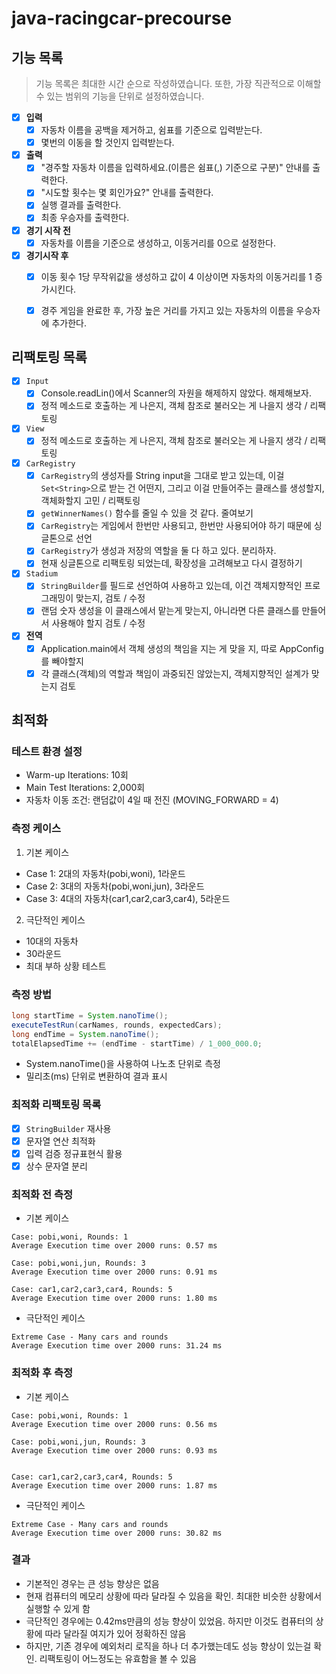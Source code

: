 # java-racingcar-precourse

## 기능 목록
> 기능 목록은 최대한 시간 순으로 작성하였습니다. 또한, 가장 직관적으로 이해할 수 있는 범위의 기능을 단위로 설정하였습니다.


- [x] **입력**
  - [x] 자동차 이름을 공백을 제거하고, 쉼표를 기준으로 입력받는다.
  - [x] 몇번의 이동을 할 것인지 입력받는다.

- [x] **출력**
  - [x] "경주할 자동차 이름을 입력하세요.(이름은 쉼표(,) 기준으로 구분)" 안내를 출력한다.
  - [x] "시도할 횟수는 몇 회인가요?" 안내를 출력한다.
  - [x] 실행 결과를 출력한다.
  - [x] 최종 우승자를 출력한다.

- [x] **경기 시작 전**
  - [x] 자동차를 이름을 기준으로 생성하고, 이동거리를 0으로 설정한다.

- [x] **경기시작 후**
  - [x] 이동 횟수 1당 무작위값을 생성하고 값이 4 이상이면 자동차의 이동거리를 1 증가시킨다.
  - [x] 경주 게임을 완료한 후, 가장 높은 거리를 가지고 있는 자동차의 이름을 우승자에 추가한다.


## 리팩토링 목록
- [x] `Input`
  - [x] Console.readLin()에서 Scanner의 자원을 해제하지 않았다. 해제해보자.
  - [x] 정적 메소드로 호출하는 게 나은지, 객체 참조로 불러오는 게 나을지 생각 / 리팩토링

- [x] `View`
  - [x] 정적 메소드로 호출하는 게 나은지, 객체 참조로 불러오는 게 나을지 생각 / 리팩토링

- [x] `CarRegistry` 
  - [x] `CarRegistry`의 생성자를 String input을 그대로 받고 있는데, 이걸 `Set<String>`으로 받는 건 어떤지, 그리고 이걸 만들어주는 클래스를 생성할지, 객체화할지 고민 / 리팩토링
  - [x] `getWinnerNames()` 함수를 줄일 수 있을 것 같다. 줄여보기
  - [x] `CarRegistry`는 게임에서 한번만 사용되고, 한번만 사용되어야 하기 때문에 싱글톤으로 선언
  - [x] `CarRegistry`가 생성과 저장의 역할을 둘 다 하고 있다. 분리하자.
  - [x] 현재 싱글톤으로 리팩토링 되었는데, 확장성을 고려해보고 다시 결정하기

- [x] `Stadium`
  - [x] `StringBuilder`를 필드로 선언하여 사용하고 있는데, 이건 객체지향적인 프로그래밍이 맞는지, 검토 / 수정
  - [x] 랜덤 숫자 생성을 이 클래스에서 맡는게 맞는지, 아니라면 다른 클래스를 만들어서 사용해야 할지 검토 / 수정

- [x] **전역**
  - [x] Application.main에서 객체 생성의 책임을 지는 게 맞을 지, 따로 AppConfig를 빼야할지
  - [x] 각 클래스(객체)의 역할과 책임이 과중되진 않았는지, 객체지향적인 설계가 맞는지 검토

## 최적화

### 테스트 환경 설정
- Warm-up Iterations: 10회
- Main Test Iterations: 2,000회
- 자동차 이동 조건: 랜덤값이 4일 때 전진 (MOVING_FORWARD = 4)

### 측정 케이스
1. 기본 케이스
  - Case 1: 2대의 자동차(pobi,woni), 1라운드
  - Case 2: 3대의 자동차(pobi,woni,jun), 3라운드
  - Case 3: 4대의 자동차(car1,car2,car3,car4), 5라운드

2. 극단적인 케이스
  - 10대의 자동차
  - 30라운드
  - 최대 부하 상황 테스트

### 측정 방법
```java
long startTime = System.nanoTime();
executeTestRun(carNames, rounds, expectedCars);
long endTime = System.nanoTime();
totalElapsedTime += (endTime - startTime) / 1_000_000.0;
```
- System.nanoTime()을 사용하여 나노초 단위로 측정
- 밀리초(ms) 단위로 변환하여 결과 표시

### 최적화 리팩토링 목록
- [x] `StringBuilder` 재사용
- [x] 문자열 연산 최적화
- [x] 입력 검증 정규표현식 활용
- [x] 상수 문자열 분리

### 최적화 전 측정
- 기본 케이스
```text
Case: pobi,woni, Rounds: 1
Average Execution time over 2000 runs: 0.57 ms

Case: pobi,woni,jun, Rounds: 3
Average Execution time over 2000 runs: 0.91 ms

Case: car1,car2,car3,car4, Rounds: 5
Average Execution time over 2000 runs: 1.80 ms
```

- 극단적인 케이스
```text
Extreme Case - Many cars and rounds
Average Execution time over 2000 runs: 31.24 ms
```

### 최적화 후 측정
- 기본 케이스
```text
Case: pobi,woni, Rounds: 1
Average Execution time over 2000 runs: 0.56 ms

Case: pobi,woni,jun, Rounds: 3
Average Execution time over 2000 runs: 0.93 ms


Case: car1,car2,car3,car4, Rounds: 5
Average Execution time over 2000 runs: 1.87 ms
```
- 극단적인 케이스
```text
Extreme Case - Many cars and rounds
Average Execution time over 2000 runs: 30.82 ms
```


### 결과
- 기본적인 경우는 큰 성능 향상은 없음 
- 현재 컴퓨터의 메모리 상황에 따라 달라질 수 있음을 확인. 최대한 비슷한 상황에서 실행할 수 있게 함
- 극단적인 경우에는 0.42ms만큼의 성능 향상이 있었음. 하지만 이것도 컴퓨터의 상황에 따라 달라질 여지가 있어 정확하진 않음
- 하지만, 기존 경우에 예외처리 로직을 하나 더 추가했는데도 성능 향상이 있는걸 확인. 리팩토링이 어느정도는 유효함을 볼 수 있음